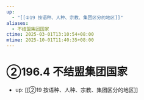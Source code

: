 ```yaml
---
up:
  - "[[②19 按语种、人种、宗教、集团区分的地区]]"
aliases:
  - 不结盟集团国家
ctime: 2025-03-01T13:10:54+08:00
mtime: 2025-10-01T11:40:35+08:00
---
```


# ②196.4 不结盟集团国家

- up: [[②19 按语种、人种、宗教、集团区分的地区]]

